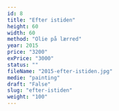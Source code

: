 ```yaml
---
id: 8
title: "Efter istiden"
height: 60
width: 60
method: "Olie på lærred"
year: 2015
price: "3200"
exPrice: "3000"
status: ""
fileName: "2015-efter-istiden.jpg"
medie: "painting"
draft: "False"
slug: "efter-istiden"
weight: "100"
---
```

